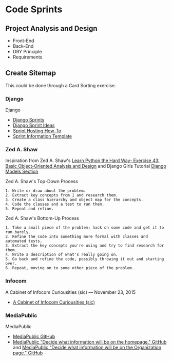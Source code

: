 # Code Sprints

## Project Analysis and Design

* Front-End
* Back-End
* DRY Principle
* Requirements

## Create Sitemap

This could be done through a Card Sorting exercise. 

### Django

Django
* [Django Sprints](https://code.djangoproject.com/wiki/Sprints)
* [Django Sprint Ideas](https://code.djangoproject.com/wiki/SprintIdeas)
* [Sprint Hosting How-To](https://code.djangoproject.com/wiki/SprintHostingHowto)
* [Sprint Information Template](https://code.djangoproject.com/wiki/SprintTemplate)

### Zed A. Shaw

Inspiration from Zed A. Shaw's [Learn Python the Hard Way- Exercise 43: Basic Object-Oriented Analysis and Design](http://learnpythonthehardway.org/book/ex43.html) and Django Girls Tutorial [Django Models Section](http://tutorial.djangogirls.org/en/django_models/index.html)

Zed A. Shaw's Top-Down Process

    1. Write or draw about the problem.
    2. Extract key concepts from 1 and research them.
    3. Create a class hierarchy and object map for the concepts.
    4. Code the classes and a test to run them.
    5. Repeat and refine.

Zed A. Shaw's Bottom-Up Process

    1. Take a small piece of the problem; hack on some code and get it to run barely.
    2. Refine the code into something more formal with classes and automated tests.
    3. Extract the key concepts you're using and try to find research for them.
    4. Write a description of what's really going on.
    5. Go back and refine the code, possibly throwing it out and starting over.
    6. Repeat, moving on to some other piece of the problem.

### Infocom

A Cabinet of Infocom Curiousities (sic) — November 23, 2015
* [A Cabinet of Infocom Curiousities (sic)](http://ascii.textfiles.com/archives/4834)

### MediaPublic

MediaPublic
* [MediaPublic GitHub](https://github.com/mediapublic/mediapublic)
* [MediaPublic "Decide what information will be on the homepage." GitHub](https://github.com/mediapublic/mediapublic/issues/79) and [MediaPublic "Decide what information will be on the Organization page." GitHub](https://github.com/mediapublic/mediapublic/issues/81)
